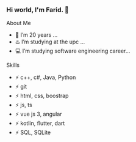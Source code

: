 ### Hi world, I'm Farid. 👋

About Me
- 🧸 I’m 20 years ...
- ♨️ I’m studying at the upc ...
- 💻 I’m studying software engineering career...

Skills
- ⚡ c++, c#, Java, Python
- ⚡ git
- ⚡ html, css, boostrap
- ⚡ js, ts
- ⚡ vue js 3, angular
- ⚡ kotlin, flutter, dart
- ⚡ SQL, SQLite

